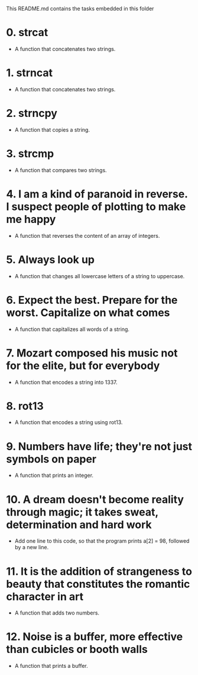 This README.md contains the tasks embedded in this folder
# 0. strcat
* A function that concatenates two strings.
# 1. strncat
* A function that concatenates two strings.
# 2. strncpy
* A function that copies a string.
# 3. strcmp
* A function that compares two strings.
# 4. I am a kind of paranoid in reverse. I suspect people of plotting to make me happy
* A function that reverses the content of an array of integers.
# 5. Always look up
* A function that changes all lowercase letters of a string to uppercase.
# 6. Expect the best. Prepare for the worst. Capitalize on what comes
* A function that capitalizes all words of a string.
# 7. Mozart composed his music not for the elite, but for everybody
* A function that encodes a string into 1337.
# 8. rot13
* A function that encodes a string using rot13.
# 9. Numbers have life; they're not just symbols on paper
* A function that prints an integer.
# 10. A dream doesn't become reality through magic; it takes sweat, determination and hard work
* Add one line to this code, so that the program prints a[2] = 98, followed by a new line.
# 11. It is the addition of strangeness to beauty that constitutes the romantic character in art
* A function that adds two numbers.
# 12. Noise is a buffer, more effective than cubicles or booth walls
* A function that prints a buffer.
